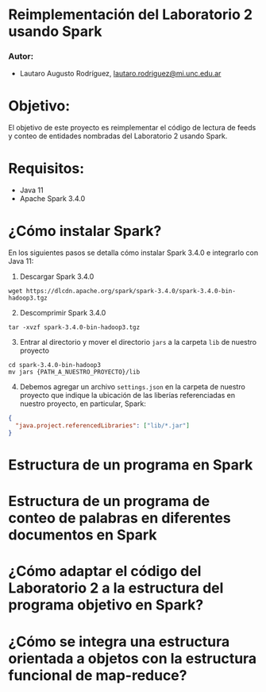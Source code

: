 # Reimplementación del Laboratorio 2 usando Spark

### Autor:

- Lautaro Augusto Rodríguez, lautaro.rodriguez@mi.unc.edu.ar

# Objetivo:

El objetivo de este proyecto es reimplementar el código de lectura de feeds y conteo de entidades nombradas del Laboratorio 2 usando Spark.

# Requisitos:

- Java 11
- Apache Spark 3.4.0

# ¿Cómo instalar Spark?

En los siguientes pasos se detalla cómo instalar Spark 3.4.0 e integrarlo con Java 11:

1. Descargar Spark 3.4.0

```shell
wget https://dlcdn.apache.org/spark/spark-3.4.0/spark-3.4.0-bin-hadoop3.tgz
```

2. Descomprimir Spark 3.4.0

```shell
tar -xvzf spark-3.4.0-bin-hadoop3.tgz
```

3. Entrar al directorio y mover el directorio `jars` a la carpeta `lib` de nuestro proyecto

```shell
cd spark-3.4.0-bin-hadoop3
mv jars {PATH_A_NUESTRO_PROYECTO}/lib
```

4. Debemos agregar un archivo `settings.json` en la carpeta de nuestro proyecto que indique la ubicación de las liberías referenciadas en nuestro proyecto, en particular, Spark:

```json
{
  "java.project.referencedLibraries": ["lib/*.jar"]
}
```

# Estructura de un programa en Spark

# Estructura de un programa de conteo de palabras en diferentes documentos en Spark

# ¿Cómo adaptar el código del Laboratorio 2 a la estructura del programa objetivo en Spark?

# ¿Cómo se integra una estructura orientada a objetos con la estructura funcional de map-reduce?
